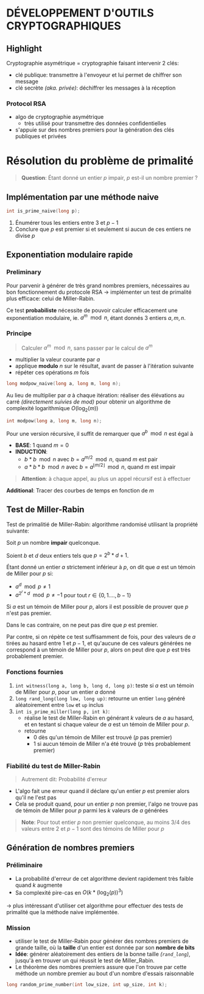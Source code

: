 # DÉVELOPPEMENT D'OUTILS CRYPTOGRAPHIQUES
## Highlight
Cryptographie asymétrique = cryptographie faisant intervenir 2 clés: 
- clé publique: transmettre à l'envoyeur et lui permet de chiffrer son message
- clé secrète *(aka. privée)*: déchiffrer les messages à la réception 

### Protocol RSA
- algo de cryptographie asymétrique
	- très utilisé pour transmettre des données confidentielles
- s'appuie sur des nombres premiers pour la génération des clés publiques et privées

# Résolution du problème de primalité
>**Question**: Étant donné un entier $p$ impair, $p$ est-il un nombre premier ?

## Implémentation par une méthode naive
```c
int is_prime_naive(long p);
```

1. Énumérer tous les entiers entre $3$ et $p-1$
2. Conclure que $p$ est premier si et seulement si aucun de ces entiers ne divise $p$


## Exponentiation modulaire rapide
### Preliminary
Pour parvenir à générer de très grand nombres premiers, nécessaires au bon fonctionnement du protocole RSA $\to$ implémenter un test de primalité plus efficace: celui de Miller-Rabin. 

Ce test **probabiliste** nécessite de pouvoir calculer efficacement une exponentiation modulaire, ie. $a^m \mod n$, étant donnés 3 entiers $a, m, n$. 

### Principe
>Calculer $a^m \mod n$, sans passer par le calcul de $a^m$

- multiplier la valeur courante par $a$
- applique **modulo** $n$ sur le résultat, avant de passer à l'itération suivante
- répéter ces opérations $m$ fois
```c
long modpow_naive(long a, long m, long n);
```

Au lieu de multiplier par $a$ à chaque itération: réaliser des élévations au carré *(directement suivies de $mod$)* pour obtenir un algorithme de complexité logarithmique $O(\log_{2}(m))$ 
```c
int modpow(long a, long m, long n);
```
Pour une version récursive, il suffit de remarquer que $a^b\mod n$ est égal à 
- **BASE**: $1$ quand $m=0$
- **INDUCTION**: 
	- $b*b\mod n$ avec $b=a^{m/2}\mod n$, quand $m$ est pair
	- $a*b*b\mod n$ avec $b=a^{\lfloor{m/2}\rfloor}\mod n$, quand $m$ est impair
>**Attention**: à chaque appel, au plus un appel récursif est à effectuer

**Additional**: Tracer des courbes de temps en fonction de $m$

## Test de Miller-Rabin
Test de primalitié de Miller-Rabin: algorithme randomisé utilisant la propriété suivante:

Soit $p$ un nombre **impair** quelconque. 

Soient $b$ et $d$ deux entiers tels que $p=2^b*d+1$.

Étant donné un entier $a$ strictement inférieur à $p$, on dit que $a$ est un témoin de Miller pour $p$ si: 
- $a^d\mod p \neq1$ 
- $a^{2^r*d}\mod p\neq-1$ pour tout $r\in \{0,1....,b-1\}$

Si $a$ est un témoin de Miller pour $p$, alors il est possible de prouver que $p$ n'est pas premier. 

Dans le cas contraire, on ne peut pas dire que $p$ est premier.

Par contre, si on répète ce test suffisamment de fois, pour des valeurs de $a$ tirées au hasard entre $1$ et $p-1$, et qu'aucune de ces valeurs générées ne correspond à un témoin de Miller pour $p$, alors on peut dire que $p$ est très probablement premier. 

### Fonctions fournies
1. `int witness(long a, long b, long d, long p)`: teste si $a$ est un témoin de Miller pour $p$, pour un entier $a$ donné
2. `long rand_long(long low, long up)`: retourne un entier `long` généré aléatoirement entre `low` et `up` inclus
3. `int is_prime_miller(long p, int k)`: 
	- réalise le test de Miller-Rabin en générant $k$ valeurs de $a$ au hasard, et en testant si chaque valeur de $a$ est un témoin de Miller pour $p$.
	- retourne 
		- $0$ dès qu'un témoin de Miller est trouvé ($p$ pas premier)
		- $1$ si aucun témoin de Miller n'a été trouvé ($p$ très probablement premier)

### Fiabilité du test de Miller-Rabin 
>Autrement dit: Probabilité d'erreur

- L'algo fait une erreur quand il déclare qu'un entier $p$ est premier alors qu'il ne l'est pas
- Cela se produit quand, pour un entier $p$ non premier, l'algo ne trouve pas de témoin de Miller pour $p$ parmi les $k$ valeurs de $a$ générées

>**Note**: Pour tout entier $p$ non premier quelconque, au moins $3/4$ des valeurs entre $2$ et $p-1$ sont des témoins de Miller pour $p$

## Génération de nombres premiers
### Préliminaire
- La probabilité d'erreur de cet algorithme devient rapidement très faible quand $k$ augmente
- Sa complexité pire-cas en $O(k*(\log_2(p))^3)$ 

$\to$ plus intéressant d'utiliser cet algorithme pour effectuer des tests de primalité que la méthode naive implémentée.

### Mission
- utiliser le test de Miller-Rabin pour générer des nombres premiers de grande taille, où la **taille** d'un entier est donnée par son **nombre de bits**
- **Idée**: générer aléatoirement des entiers de la bonne taille *(`rand_long`)*, jusqu'à en trouver un qui réussit le test de Miller_Rabin. 
- Le théorème des nombres premiers assure que l'on trouve par cette méthode un nombre premier au bout d'un nombre d'essais raisonnable

```c
long random_prime_number(int low_size, int up_size, int k);
```